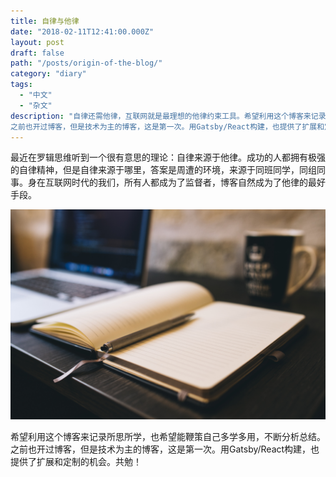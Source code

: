 ```yaml
---
title: 自律与他律
date: "2018-02-11T12:41:00.000Z"
layout: post
draft: false
path: "/posts/origin-of-the-blog/"
category: "diary"
tags:
  - "中文"
  - "杂文"
description: "自律还需他律，互联网就是最理想的他律约束工具。希望利用这个博客来记录所思所学，也希望能鞭策自己多学多用，不断分析总结。
之前也开过博客，但是技术为主的博客，这是第一次。用Gatsby/React构建，也提供了扩展和定制的机会。共勉！"
---
```


最近在罗辑思维听到一个很有意思的理论：自律来源于他律。成功的人都拥有极强的自律精神，但是自律来源于哪里，答案是周遭的环境，来源于同班同学，同组同事。身在互联网时代的我们，所有人都成为了监督者，博客自然成为了他律的最好手段。</br>

![I agree with one theory that successful individuals are disciplined and have full autonomy. However people usually develop autonomy from heteronomy. For instance when we study with classmates and work with teammates, we are motivated to be a better person from others inspiration and expectation. So I just want to start using this blog to leverage internet's heteronomy to motivate myself to write more and track learnings, bookings, feelings.](./1.jpg)

希望利用这个博客来记录所思所学，也希望能鞭策自己多学多用，不断分析总结。</br>
之前也开过博客，但是技术为主的博客，这是第一次。用Gatsby/React构建，也提供了扩展和定制的机会。共勉！